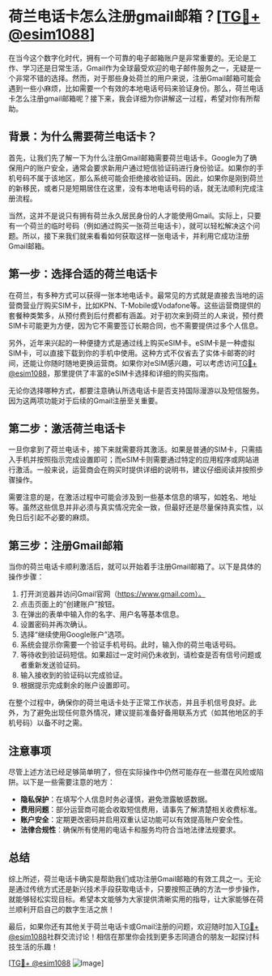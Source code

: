 # 荷兰电话卡怎么注册gmail邮箱？[[TG💪+ @esim1088](https://t.me/s/esim1088)]

在当今这个数字化时代，拥有一个可靠的电子邮箱账户是非常重要的。无论是工作、学习还是日常生活，Gmail作为全球最受欢迎的电子邮件服务之一，无疑是一个非常不错的选择。然而，对于那些身处荷兰的用户来说，注册Gmail邮箱可能会遇到一些小麻烦，比如需要一个有效的本地电话号码来验证身份。那么，荷兰电话卡怎么注册gmail邮箱呢？接下来，我会详细为你讲解这一过程，希望对你有所帮助。

## 背景：为什么需要荷兰电话卡？

首先，让我们先了解一下为什么注册Gmail邮箱需要荷兰电话卡。Google为了确保用户的账户安全，通常会要求新用户通过短信验证码进行身份验证。如果你的手机号码不属于该地区，那么系统可能会拒绝接收验证码。因此，如果你是刚到荷兰的新移民，或者只是短期居住在这里，没有本地电话号码的话，就无法顺利完成注册流程。

当然，这并不是说只有拥有荷兰永久居民身份的人才能使用Gmail。实际上，只要有一个荷兰的临时号码（例如通过购买一张荷兰电话卡），就可以轻松解决这个问题。所以，接下来我们就来看看如何获取这样一张电话卡，并利用它成功注册Gmail邮箱。

## 第一步：选择合适的荷兰电话卡

在荷兰，有多种方式可以获得一张本地电话卡。最常见的方式就是直接去当地的运营商营业厅购买SIM卡，比如KPN、T-Mobile或Vodafone等。这些运营商提供的套餐种类繁多，从预付费到后付费都有涵盖。对于初次来到荷兰的人来说，预付费SIM卡可能更为方便，因为它不需要签订长期合同，也不需要提供过多个人信息。

另外，近年来兴起的一种便捷方式是通过线上购买eSIM卡。eSIM卡是一种虚拟SIM卡，可以直接下载到你的手机中使用。这种方式不仅省去了实体卡邮寄的时间，还能让你随时随地更换运营商。如果你对eSIM感兴趣，可以考虑访问[TG💪+ @esim1088](https://t.me/s/esim1088)，那里提供了丰富的eSIM卡选择和详细的购买指南。

无论你选择哪种方式，都要注意确认所选电话卡是否支持国际漫游以及短信服务。因为这两项功能对于后续的Gmail注册至关重要。

## 第二步：激活荷兰电话卡

一旦你拿到了荷兰电话卡，接下来就需要将其激活。如果是普通的SIM卡，只需插入手机并按照指示完成设置即可；而eSIM卡则需要通过特定的应用程序或网站进行激活。一般来说，运营商会在购买时提供详细的说明书，建议仔细阅读并按照步骤操作。

需要注意的是，在激活过程中可能会涉及到一些基本信息的填写，如姓名、地址等。虽然这些信息并非必须与真实情况完全一致，但最好还是尽量保持真实性，以免日后引起不必要的麻烦。

## 第三步：注册Gmail邮箱

当你的荷兰电话卡顺利激活后，就可以开始着手注册Gmail邮箱了。以下是具体的操作步骤：

1. 打开浏览器并访问Gmail官网（https://www.gmail.com）。
2. 点击页面上的“创建账户”按钮。
3. 在弹出的表单中输入你的名字、用户名等基本信息。
4. 设置密码并再次确认。
5. 选择“继续使用Google账户”选项。
6. 系统会提示你需要一个验证手机号码。此时，输入你的荷兰电话号码。
7. 等待收到验证码短信。如果超过一定时间仍未收到，请检查是否有信号问题或者重新发送验证码。
8. 输入接收到的验证码以完成验证。
9. 根据提示完成剩余的账户设置即可。

在整个过程中，确保你的荷兰电话卡处于正常工作状态，并且手机信号良好。此外，为了避免出现任何意外情况，建议提前准备好备用联系方式（如其他地区的手机号码）以备不时之需。

## 注意事项

尽管上述方法已经足够简单明了，但在实际操作中仍然可能存在一些潜在风险或陷阱。以下是一些需要注意的地方：

- **隐私保护**：在填写个人信息时务必谨慎，避免泄露敏感数据。
- **费用问题**：部分运营商可能会收取短信费用，请事先了解清楚相关收费标准。
- **账户安全**：定期更改密码并启用双重认证功能可以有效提高账户安全性。
- **法律合规性**：确保所有使用的电话卡和服务均符合当地法律法规要求。

## 总结

综上所述，荷兰电话卡确实是帮助我们成功注册Gmail邮箱的有效工具之一。无论是通过传统方式还是新兴技术手段获取电话卡，只要按照正确的方法一步步操作，就能够轻松实现目标。希望本文能够为大家提供清晰实用的指导，让大家能够在荷兰顺利开启自己的数字生活之旅！

最后，如果你还有其他关于荷兰电话卡或Gmail注册的问题，欢迎随时加入[TG💪+ @esim1088](https://t.me/s/esim1088)社群交流讨论！相信在那里你会找到更多志同道合的朋友一起探讨科技生活的乐趣！

[[TG💪+ @esim1088](https://t.me/s/esim1088) ![Image](https://i.postimg.cc/4NQfJmqS/Snipaste-2025-05-13-00-14-12.png)]